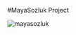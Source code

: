 #MayaSozluk Project


![mayasozluk](https://github.com/HilalSolak/MayaSozlukClient/assets/56636066/f20ea3e1-7719-4c1d-ad46-c94b2d38950b)
